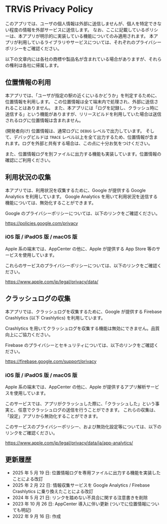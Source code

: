 # TRViS Privacy Policy

このアプリでは、ユーザの個人情報は外部に送信しませんが、個人を特定できない程度の情報を外部サービスに送信します。
なお、ここに記載しているポリシーは、本アプリが明示的に実装している機能についてのみ適用されます。
本アプリが利用しているライブラリやサービスについては、それぞれのプライバシーポリシーをご確認ください。

以下の文章内には各社の商標や製品名が含まれている場合がありますが、それらの権利は各社に帰属します。

## 位置情報の利用

本アプリでは、「ユーザが指定の駅の近くにいるかどうか」を判定するために、位置情報を利用します。
この位置情報は全て端末内で処理され、外部に送信されることはありません。
また、本アプリには「ログを記録し、クラッシュ時に送信する」という機能がありますが、リリースビルドを利用していた場合は送信されるログに位置情報は含まれません。

(開発者向け)
位置情報は、通常ログに `DEBUG` レベルで出力しています。
そして、デバッグビルドは `TRACE` レベル以上を全て出力するため、位置情報が含まれます。ログを外部と共有する場合は、この点に十分お気をつけください。

また、位置情報ログを別ファイルに出力する機能も実装しています。位置情報の確認にご利用ください。

## 利用状況の収集

本アプリでは、利用状況を収集するために、Google が提供する Google Analytics を利用しています。
Google Analytics を用いて利用状況を送信する機能については、無効化することができます。

Google のプライバシーポリシーについては、以下のリンクをご確認ください。

https://policies.google.com/privacy

### iOS 版 / iPadOS 版 / macOS 版

Apple 系の端末では、AppCenter の他に、Apple が提供する App Store 等のサービスを使用しています。

これらのサービスのプライバシーポリシーについては、以下のリンクをご確認ください。

https://www.apple.com/jp/legal/privacy/data/

## クラッシュログの収集

本アプリでは、クラッシュログを収集するために、Google が提供する Firebase Crashlytics (以下 Crashlytics) を利用しています。

Crashlytics を用いてクラッシュログを収集する機能は無効にできません。品質向上にご協力ください。

Firebase のプライバシーとセキュリティについては、以下のリンクをご確認ください。

https://firebase.google.com/support/privacy

### iOS 版 / iPadOS 版 / macOS 版

Apple 系の端末では、AppCenter の他に、Apple が提供するアプリ解析サービスを使用しています。

このサービスでは、アプリがクラッシュした際に、「クラッシュした」という事実と、任意でクラッシュログの送信を行うことができます。
これらの収集は、「設定」アプリから無効化することができます。

このサービスのプライバシーポリシー、および無効化設定等については、以下のリンクをご確認ください。

https://www.apple.com/jp/legal/privacy/data/ja/app-analytics/

## 更新履歴

- 2025 年 5 月 19 日: 位置情報ログを専用ファイルに出力する機能を実装したことによる改訂
- 2025 年 2 月 22 日: 情報収集サービスを Google Analytics / Firebase Crashlytics に乗り換えたことによる改訂
- 2024 年 5 月 21 日: リンクを踏めない不具合に関する注意書きを削除
- 2023 年 10 月 26 日: AppCenter 導入に伴い更新 (ついでに位置情報についても明記)
- 2022 年 9 月 16 日: 作成
